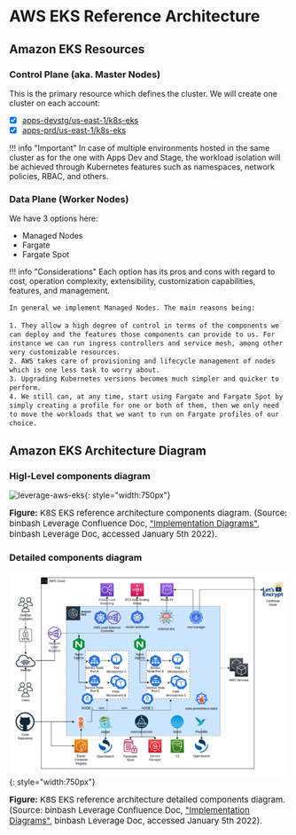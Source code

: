 # AWS EKS Reference Architecture

## Amazon EKS Resources

### Control Plane (aka. Master Nodes)
This is the primary resource which defines the cluster. We will create one cluster on each
account:

- [x] [apps-devstg/us-east-1/k8s-eks](https://github.com/binbashar/le-tf-infra-aws/tree/master/apps-devstg/us-east-1/k8s-eks)
- [x] [apps-prd/us-east-1/k8s-eks](https://github.com/binbashar/le-tf-infra-aws/tree/master/apps-prd/us-east-1/k8s-eks)

!!! info "Important" 
    In case of multiple environments hosted in the same cluster as for the one with
    Apps Dev and Stage, the workload isolation will be achieved through Kubernetes
    features such as namespaces, network policies, RBAC, and others.

### Data Plane (Worker Nodes)
We have 3 options here: 

- Managed Nodes
- Fargate
- Fargate Spot 

!!! info "Considerations" 
    Each option has its pros and cons with regard to cost, operation complexity, extensibility,
    customization capabilities, features, and management.

    In general we implement Managed Nodes. The main reasons being:
    
    1. They allow a high degree of control in terms of the components we can deploy and the features those components can provide to us. For instance we can run ingress controllers and service mesh, among other very customizable resources.
    2. AWS takes care of provisioning and lifecycle management of nodes which is one less task to worry about.
    3. Upgrading Kubernetes versions becomes much simpler and quicker to perform.
    4. We still can, at any time, start using Fargate and Fargate Spot by simply creating a profile for one or both of them, then we only need to move the workloads that we want to run on Fargate profiles of our choice.

## Amazon EKS Architecture Diagram

### Higl-Level components diagram
![leverage-aws-eks](../../../assets/images/diagrams/ref-architecture-eks.png "Leverage"){: style="width:750px"}
<figcaption style="font-size:15px">
<b>Figure:</b> K8S EKS reference architecture components diagram.
(Source: binbash Leverage Confluence Doc, 
<a href="https://binbash.atlassian.net/wiki/external/2001403925/ZjY5ZGU3NDYyODNhNDQzYTkxZDdkYTliNzczODRkY2M?atlOrigin=eyJpIjoiYjNmMzYwMTg2YmMyNDc3ODg4YTAwNDM5MjBiYWQ5ZGUiLCJwIjoiYyJ9">
"Implementation Diagrams"</a>,
binbash Leverage Doc, accessed January 5th 2022).
</figcaption>

### Detailed components diagram
![leverage-aws-eks-detailed](../../../assets/images/diagrams/ref-architecture-eks-components.png "Leverage"){: style="width:750px"}
<figcaption style="font-size:15px">
<b>Figure:</b> K8S EKS reference architecture detailed components diagram.
(Source: binbash Leverage Confluence Doc, 
<a href="https://binbash.atlassian.net/wiki/external/2001403925/ZjY5ZGU3NDYyODNhNDQzYTkxZDdkYTliNzczODRkY2M?atlOrigin=eyJpIjoiYjNmMzYwMTg2YmMyNDc3ODg4YTAwNDM5MjBiYWQ5ZGUiLCJwIjoiYyJ9">
"Implementation Diagrams"</a>,
binbash Leverage Doc, accessed January 5th 2022).
</figcaption>

